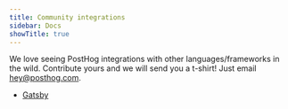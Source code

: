 ```yaml
---
title: Community integrations
sidebar: Docs
showTitle: true
---
```


We love seeing PostHog integrations with other languages/frameworks in the wild. Contribute yours and we will send you a t-shirt! Just email hey@posthog.com.

- [Gatsby](/docs/integrations/gatsby-integration)
